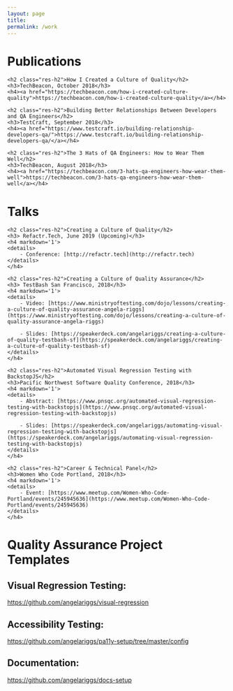 ```yaml
---
layout: page
title: 
permalink: /work
---
```


<!-- <div>
    <p>Hello! You can view my resume below, or click here to download a PDF version:
<a class='res-link' href="/angela-riggs-resume.pdf" target="_blank">Angela's Resume</a></p>
</div> -->

<div>
    <h1 class="res-sec-title">Publications</h1>

    <h2 class="res-h2">How I Created a Culture of Quality</h2>
    <h3>TechBeacon, October 2018</h3>
    <h4><a href="https://techbeacon.com/how-i-created-culture-quality">https://techbeacon.com/how-i-created-culture-quality</a></h4>

    <h2 class="res-h2">Building Better Relationships Between Developers and QA Engineers</h2>
    <h3>TestCraft, September 2018</h3>
    <h4><a href="https://www.testcraft.io/building-relationship-developers-qa/">https://www.testcraft.io/building-relationship-developers-qa/</a></h4>

    <h2 class="res-h2">The 3 Hats of QA Engineers: How to Wear Them Well</h2>
    <h3>TechBeacon, August 2018</h3>
    <h4><a href="https://techbeacon.com/3-hats-qa-engineers-how-wear-them-well">https://techbeacon.com/3-hats-qa-engineers-how-wear-them-well</a></h4>

</div>

<div>
    <h1 class="res-sec-title">Talks</h1>

    <h2 class="res-h2">Creating a Culture of Quality</h2>
    <h3> Refactr.Tech, June 2019 (Upcoming)</h3>
    <h4 markdown='1'>
    <details>
        - Conference: [http://refactr.tech](http://refactr.tech)  
    </details>
    </h4>

    <h2 class="res-h2">Creating a Culture of Quality Assurance</h2>
    <h3> TestBash San Francisco, 2018</h3>
    <h4 markdown='1'>
    <details>
        - Video: [https://www.ministryoftesting.com/dojo/lessons/creating-a-culture-of-quality-assurance-angela-riggs](https://www.ministryoftesting.com/dojo/lessons/creating-a-culture-of-quality-assurance-angela-riggs)  

        - Slides: [https://speakerdeck.com/angelariggs/creating-a-culture-of-quality-testbash-sf](https://speakerdeck.com/angelariggs/creating-a-culture-of-quality-testbash-sf)
    </details>
    </h4>

    <h2 class="res-h2">Automated Visual Regression Testing with BackstopJS</h2>
    <h3>Pacific Northwest Software Quality Conference, 2018</h3>
    <h4 markdown='1'>
    <details>
        - Abstract: [https://www.pnsqc.org/automated-visual-regression-testing-with-backstopjs](https://www.pnsqc.org/automated-visual-regression-testing-with-backstopjs)  

        - Slides: [https://speakerdeck.com/angelariggs/automating-visual-regression-testing-with-backstopjs](https://speakerdeck.com/angelariggs/automating-visual-regression-testing-with-backstopjs)
    </details>
    </h4>

    <h2 class="res-h2">Career & Technical Panel</h2>
    <h3>Women Who Code Portland, 2018</h3>
    <h4 markdown='1'>
    <details>
        - Event: [https://www.meetup.com/Women-Who-Code-Portland/events/245945636](https://www.meetup.com/Women-Who-Code-Portland/events/245945636)  
    </details>
    </h4>
</div>

<div>
    <h1 class="res-sec-title" id="internet-pres">Quality Assurance Project Templates</h1>
    <h2 class="res-h2">Visual Regression Testing:</h2><a href="https://github.com/angelariggs/visual-regression" class="internet-pres-link">https://github.com/angelariggs/visual-regression</a>
    <h2 class="res-h2">Accessibility Testing:</h2><a href="https://github.com/angelariggs/pa11y-setup/tree/master/config" class="internet-pres-link">https://github.com/angelariggs/pa11y-setup/tree/master/config</a>
    <h2 class="res-h2">Documentation:</h2><a href="https://github.com/angelariggs/docs-setup" class="internet-pres-link">https://github.com/angelariggs/docs-setup</a>
</div>
